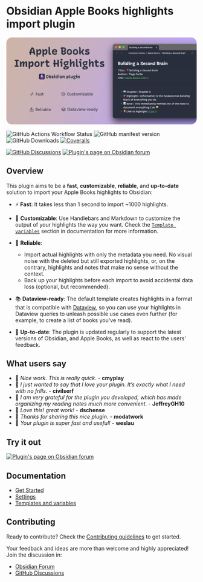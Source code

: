 # Obsidian Apple Books highlights import plugin

![Plugin preview](./docs/assets/plugin-preview.png)

![GitHub Actions Workflow Status](https://img.shields.io/github/actions/workflow/status/bandantonio/obsidian-apple-books-highlights-plugin/release.yml?branch=master&style=for-the-badge&logo=github)
![GitHub manifest version](https://img.shields.io/github/manifest-json/v/bandantonio/obsidian-apple-books-highlights-plugin?style=for-the-badge&logo=obsidian&color=%230082FC)
![GitHub Downloads](https://img.shields.io/github/downloads/bandantonio/obsidian-apple-books-highlights-plugin/total?style=for-the-badge&logo=github&color=%237C3AED)
[![Coveralls](https://img.shields.io/coverallsCoverage/github/bandantonio/obsidian-apple-books-highlights-plugin?branch=master&style=for-the-badge&logo=coveralls&label=Test%20coverage&color=%233F5767)](https://coveralls.io/github/bandantonio/obsidian-apple-books-highlights-plugin?branch=master)

[![GitHub Discussions](https://img.shields.io/badge/github_discussions-blue?style=for-the-badge&color=%23373e47&logo=github)](https://github.com/bandantonio/obsidian-apple-books-highlights-plugin/discussions)
[![Plugin's page on Obsidian forum](https://img.shields.io/badge/obsidian_forum-blue?style=for-the-badge&color=%237C3AED&logo=obsidian)](https://forum.obsidian.md/t/new-plugin-apple-books-import-highlights/76856/21)

## Overview

This plugin aims to be a **fast**, **customizable**, **reliable**, and **up-to-date** solution to import your Apple Books highlights to Obsidian:

- ⚡️ **Fast**: It takes less than 1 second to import ~1000 highlights.
- 🎨 **Customizable**: Use Handlebars and Markdown to customize the output of your highlights the way you want. Check the [`Template variables`](https://mister-gold.pro/obsidian-apple-books-highlights-plugin/customization/templates-and-variables.html#template-variables) section in documentation for more information.

- 🦾 **Reliable**:
  - Import actual highlights with only the metadata you need. No visual noise with the deleted but still exported highlights, or, on the contrary, highlights and notes that make no sense without the context.
  - Back up your highlights before each import to avoid accidental data loss (optional, but recommended).
- 📚 **Dataview-ready**: The default template creates highlights in a format that is compatible with [Dataview](https://blacksmithgu.github.io/obsidian-dataview/), so you can use your highlights in Dataview queries to unleash possible use cases even further (for example, to create a list of books you've read).
- 🔄 **Up-to-date**: The plugin is updated regularly to support the latest versions of Obsidian, and Apple Books, as well as react to the users' feedback.

## What users say

- 💬 *Nice work. This is really quick*. - **cmyplay**
- 💬 *I just wanted to say that I love your plugin. It’s exactly what I need with no frills*. - **civilserf**
- 💬 *I am very grateful for the plugin you developed, which has made organizing my reading notes much more convenient*. - **JeffreyGH10**
- 💬 *Love this! great work!* - **dschense**
- 💬 *Thanks for sharing this nice plugin*. - **modatwork**
- 💬 *Your plugin is super fast and useful!* - **weslau**

## Try it out

[![Plugin's page on Obsidian forum](https://img.shields.io/badge/install_plugin-blue?style=for-the-badge&color=%237C3AED&logo=obsidian)](https://obsidian.md/plugins?id=apple-books-import-highlights)

## Documentation

- [Get Started][get-started]
- [Settings][settings]
- [Templates and variables][templates-and-variables]


[get-started]: https://mister-gold.pro/obsidian-apple-books-highlights-plugin/guide/get-started.html
[settings]: https://mister-gold.pro/obsidian-apple-books-highlights-plugin/guide/settings.html
[templates-and-variables]: https://mister-gold.pro/obsidian-apple-books-highlights-plugin/customization/templates-and-variables.html

## Contributing

Ready to contribute? Check the [Contributing guidelines](CONTRIBUTING.md) to get started.

Your feedback and ideas are more than welcome and highly appreciated! Join the discussion in:
- [Obsidian Forum](https://forum.obsidian.md/t/new-plugin-apple-books-import-highlights/76856)
- [GitHub Discussions](https://github.com/bandantonio/obsidian-apple-books-highlights-plugin/discussions)
